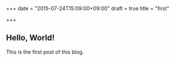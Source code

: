 +++
date = "2015-07-24T15:09:00+09:00"
draft = true
title = "first"

+++

## Hello, World!

This is the first post of this blog.
